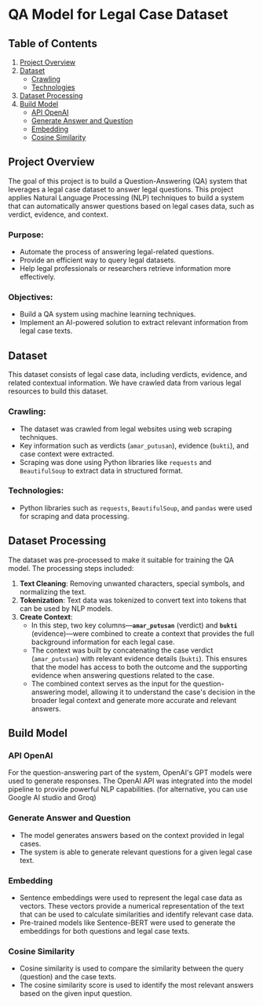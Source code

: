 # QA Model for Legal Case Dataset

## Table of Contents
1. [Project Overview](#project-overview)
2. [Dataset](#dataset)
    - [Crawling](#crawling)
    - [Technologies](#technologies)
3. [Dataset Processing](#dataset-processing)
4. [Build Model](#build-model)
    - [API OpenAI](#api-openai)
    - [Generate Answer and Question](#generate-answer-and-question)
    - [Embedding](#embedding)
    - [Cosine Similarity](#cosine-similarity)

## Project Overview
The goal of this project is to build a Question-Answering (QA) system that leverages a legal case dataset to answer legal questions. This project applies Natural Language Processing (NLP) techniques to build a system that can automatically answer questions based on legal cases data, such as verdict, evidence, and context.

### Purpose:
- Automate the process of answering legal-related questions.
- Provide an efficient way to query legal datasets.
- Help legal professionals or researchers retrieve information more effectively.

### Objectives:
- Build a QA system using machine learning techniques.
- Implement an AI-powered solution to extract relevant information from legal case texts.

## Dataset
This dataset consists of legal case data, including verdicts, evidence, and related contextual information. We have crawled data from various legal resources to build this dataset.

### Crawling:
- The dataset was crawled from legal websites using web scraping techniques.
- Key information such as verdicts (`amar_putusan`), evidence (`bukti`), and case context were extracted.
- Scraping was done using Python libraries like `requests` and `BeautifulSoup` to extract data in structured format.

### Technologies:
- Python libraries such as `requests`, `BeautifulSoup`, and `pandas` were used for scraping and data processing.

## Dataset Processing
The dataset was pre-processed to make it suitable for training the QA model. The processing steps included:

1. **Text Cleaning**: Removing unwanted characters, special symbols, and normalizing the text.
2. **Tokenization**: Text data was tokenized to convert text into tokens that can be used by NLP models.
3. **Create Context**: 
   - In this step, two key columns—**`amar_putusan`** (verdict) and **`bukti`** (evidence)—were combined to create a context that provides the full background information for each legal case. 
   - The context was built by concatenating the case verdict (`amar_putusan`) with relevant evidence details (`bukti`). This ensures that the model has access to both the outcome and the supporting evidence when answering questions related to the case.
   - The combined context serves as the input for the question-answering model, allowing it to understand the case's decision in the broader legal context and generate more accurate and relevant answers.

## Build Model

### API OpenAI
For the question-answering part of the system, OpenAI's GPT models were used to generate responses. The OpenAI API was integrated into the model pipeline to provide powerful NLP capabilities. (for alternative, you can use Google AI studio and Groq)

### Generate Answer and Question
- The model generates answers based on the context provided in legal cases.
- The system is able to generate relevant questions for a given legal case text.

### Embedding
- Sentence embeddings were used to represent the legal case data as vectors. These vectors provide a numerical representation of the text that can be used to calculate similarities and identify relevant case data.
- Pre-trained models like Sentence-BERT were used to generate the embeddings for both questions and legal case texts.

### Cosine Similarity
- Cosine similarity is used to compare the similarity between the query (question) and the case texts.
- The cosine similarity score is used to identify the most relevant answers based on the given input question.

